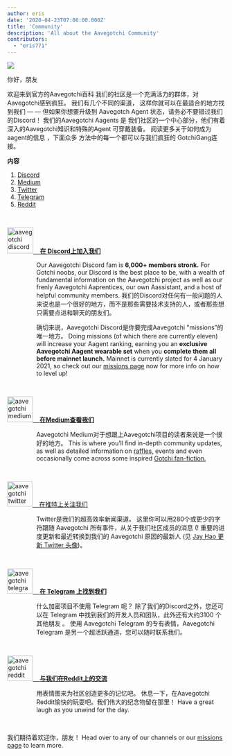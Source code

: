 ```yaml
---
author: eris
date: '2020-04-23T07:00:00.000Z'
title: 'Community'
description: 'All about the Aavegotchi Community'
contributors:
  - "eris771"
---
```


<div class="headerImageContainer">
<img src="/community/alfredgotchiwelcome.png" class="headerImage">
<p class="headerImageText">你好，朋友</p>
</div>

欢迎来到官方的Aavegotchi百科 我们的社区是一个充满活力的群体，对Aavegotchi感到疯狂。 我们有几个不同的渠道， 这样你就可以在最适合的地方找到我们 — — 但如果你想要升级到 Aavegotch Agent 状态，请务必不要错过我们的Discord！ 我们的Aavegotchi Aagents 是 我们社区的一个中心部分，他们有着深入的Aavegotchi知识和特殊的Agent 可穿戴装备。 阅读更多关于如何成为aagent的信息 ，下面众多 方法中的每一个都可以与我们疯狂的 GotchiGang连接。

<a name="Discord"></a>

<div class="contentsBox">

**内容**

<ol>
<li><a href=#Discord>Discord</a></li>
<li><a href=#Medium>Medium</a></li>
<li><a href=#Twitter>Twitter</a></li>
<li><a href=#Telegram>Telegram</a></li>
<li><a href=#Reddit>Reddit</a></li>
</ol>

</div>

&nbsp;

<a href="https://discord.com/invite/NPwnWB6"><img src="/community/discord.png" alt = "aavegotchi discord" width="60" height="60"> &nbsp;&nbsp;&nbsp;**在 Discord上加入我们**</a>

<p style="margin-left: 4.8em">Our Aavegotchi Discord fam is <b>6,000+ members stronk.</b> For Gotchi noobs, our Discord is the best place to be, with a wealth of
 fundamental information on the Aavegotchi project as well as our frenly Aavegotchi Aaprentices, our own Aassistant, and a host of helpful community members.  
我们的Discord对任何有一般问题的人来说也是一个很好的地方，而不是那些需要技术支持的人，或者那些想只需要点进和聊天的朋友们。 </p>

<a name="Medium"></a>

<p style="margin-left: 4.8em">确切来说，Aavegotchi Discord是你要完成Aavegotchi "missions”的唯一地方。 Doing missions (of which there are 
currently eleven) will increase your Aagent ranking, earning you an <b>exclusive Aavegotchi Aagent wearable set</b> when you <b>complete them all before mainnet launch.</b> Mainnet
is currently slated for 4 January 2021, so check out our <a href="https://wiki.aavegotchi.com/en/missions">missions page</a> now for more info on how to level up!
</p>

&nbsp;<a name="Twitter"></a>

<a href="https://aavegotchi.medium.com/"><img src="/community/medium.png" alt = "aavegotchi medium" width="59" height="59"> &nbsp;&nbsp;&nbsp;**在Medium查看我们**</a>

<p style="margin-left: 4.8em">Aavegotchi Medium对于想跟上Aavegotchi项目的读者来说是一个很好的地方。 This is where you’ll find in-depth community updates, 
as well as detailed information on <a href="https://aavegotchi.medium.com/aavegotchi-raffles-a-frenly-guide-66f624c9bc60">raffles,</a> events and even occasionally come across some inspired <a href = "https://aavegotchi.medium.com/anon-and-the-green-ticket-5776969b3a69">Gotchi fan-fiction.</a></p>

&nbsp;<a name="Telegram"></a>

<a href="https://twitter.com/aavegotchi"><img class="community" src="/community/twitter.png" alt = "aavegotchi twitter" width="58" height="58"> &nbsp;&nbsp;&nbsp;在推特上关注我们</a>

<p style="margin-left: 4.8em">Twitter是我们的超高效率新闻渠道。 这里你可以用280个或更少的字符跟随 Aavegotchi 所有事件，从关于我们社区成员的消息
(! 重要的进度更新和最近转换到我们的 Aavegotchi 原因的最新人 (见 <a href=https://twitter.com/aavegotchi/status/1313813072717389824">Jay Hao 更新 Twitter 头像</a>)。</p>

&nbsp;

<a href="https://t.me/aavegotchi"><img class="community" src="/community/telegram.png" alt = "aavegotchi telegram" width="59" height="58"> &nbsp;&nbsp;&nbsp;**在 Telegram 上找到我们**</a>

<p style="margin-left: 4.8em">什么加密项目不使用 Telegram 呢？ 除了我们的Discord之外，您还可以在 Telegram 中找到我们的开发人员和团队，此外还有大约3100 个其他朋友
。 使用 Aavegotchi Telegram 的专有表情，Aavegotchi Telegram 是另一个超活跃通道，您可以随时联系我们。 </p>

&nbsp;<a name="Reddit"></a>

<a href="https://www.reddit.com/r/Aavegotchi/"><img class="community" src="/community/reddit.jpg" alt = "aavegotchi reddit" width="59" height="58"> &nbsp;&nbsp;&nbsp;**与我们在Reddit上的交流**</a>

<p style="margin-left: 4.8em">用表情图来为社区创造更多的记忆吧。 休息一下，在Aavegotchi Reddit愉快的玩耍吧。我们伟大的纪念物留在那里！ Have a great laugh as you unwind for the day.</p>

&nbsp;

我们期待着欢迎你，朋友！ Head over to any of our channels or our [missions page](/missions) to learn more.



